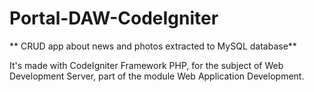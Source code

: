 # Portal-DAW-CodeIgniter

** CRUD app about news and photos extracted to MySQL database**

It's made with CodeIgniter Framework PHP, for the subject of Web Development Server, part of the module Web Application Development.
